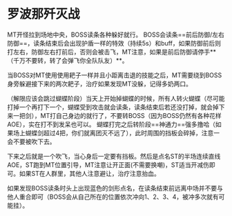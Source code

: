 # 罗波那歼灭战

<Role name="tank" />MT开怪拉到场地中央，BOSS读条各种躲好就行。
BOSS会读条==前后防御/左右防御==，读条结束后会出现护盾一样的特效（持续5s）和<Status :id="680" name="招架" />buff，如果防御前后则打左右，防御左右打前后，否则会被击飞，<Role name="tank" />MT注意，如果是前后防御请停手**（千万不要转，转了会弹飞你全队队友）**。

当BOSS对<Role name="tank" />MT使用使用耙子一样并且小距离击退的技能之后，MT需要绕到BOSS身旁躲避接下来的两次耙子，<Role name="healer" />治疗如果发现MT没躲，记得多奶两口。

（解限应该会跳过蝴蝶阶段）当天上开始掉蝴蝶的时候，<Role name="tank" /><Role name="healer" /><Role name="dps" />所有人转火蝴蝶（尽可能打掉一个再打下一个，蝴蝶受到攻击就会读条，读条结束后若还没打掉，就会掉下来一把剑），MT打自己身边的就行了，不要转BOSS（因为BOSS仍然有各种花样AOE），实在打不到发呆也可以。
蝴蝶打完之后转阶段==神通力==强多撸哈（如果场上蝴蝶剑超过4把，你们就离团灭不远了），此时周围的挡板会碎掉，注意一会不要被吹下去。

下来之后就是一个吹飞，当心身后一定要有挡板。然后是点名<Role name="tank" />ST的半场连续直线AOE，ST跑到MT位置引导，MT注意让开正面(不需要换嘲)，ST适当开减伤即可。如果ST在人群里，<Role name="tank" /><Role name="healer" /><Role name="dps" />其他人注意避让，治疗注意抬血。

如果发现BOSS读条时头上出现蓝色的剑形点名，在读条结束前远离中场并不要与他人重合即可（BOSS会从自己所在的位置依次冲向1、2、3、4，被冲多次就有可能挂）。